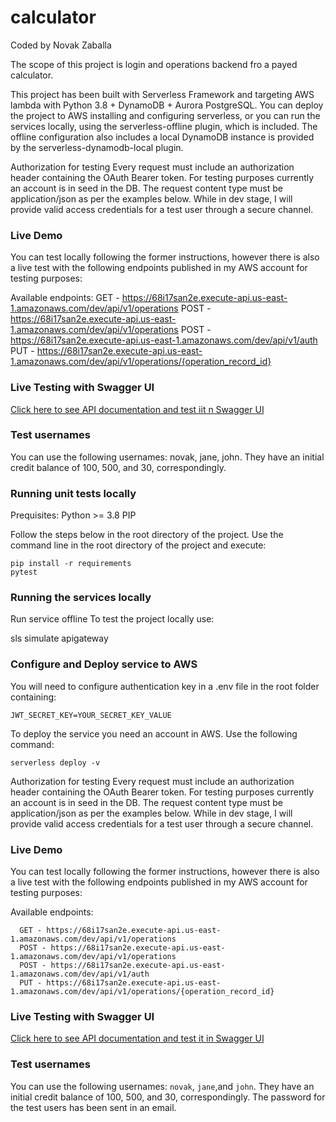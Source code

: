 # calculator
Coded by Novak Zaballa

The scope of this project is login and operations backend fro a payed calculator.

This project has been built with Serverless Framework and targeting AWS lambda with Python 3.8 + DynamoDB + Aurora PostgreSQL. You can deploy the project to AWS installing and configuring serverless, or you can run the services locally, using the serverless-offline plugin, which is included. The offline configuration also includes a local DynamoDB instance is provided by the serverless-dynamodb-local plugin.

Authorization for testing
Every request must include an authorization header containing the OAuth Bearer token. For testing purposes currently an account is in seed in the DB. The request content type must be application/json as per the examples below. While in dev stage, I will provide valid access credentials for a test user through a secure channel.

### Live Demo
You can test locally following the former instructions, however there is also a live test with the following endpoints published in my AWS account for testing purposes:

Available endpoints:
  GET - https://68i17san2e.execute-api.us-east-1.amazonaws.com/dev/api/v1/operations
  POST - https://68i17san2e.execute-api.us-east-1.amazonaws.com/dev/api/v1/operations
  POST - https://68i17san2e.execute-api.us-east-1.amazonaws.com/dev/api/v1/auth
  PUT - https://68i17san2e.execute-api.us-east-1.amazonaws.com/dev/api/v1/operations/{operation_record_id}

### Live Testing with Swagger UI

[Click here to see API documentation and test iit n Swagger UI](https://app.swaggerhub.com/apis-docs/novak.zaballa/calculator-api/1)

### Test usernames
You can use the following usernames: novak, jane, john. They have an initial credit balance of 100, 500, and 30, correspondingly.

### Running unit tests locally
Prequisites:
Python >= 3.8
PIP

Follow the steps below in the root directory of the project. Use the command line in the root directory of the project and execute:
```
pip install -r requirements
pytest
```
### Running the services locally

Run service offline
To test the project locally use:

sls simulate apigateway

### Configure and Deploy service to AWS
You will need to configure authentication key in a .env file in the root folder containing:
```
JWT_SECRET_KEY=YOUR_SECRET_KEY_VALUE
```

To deploy the service you need an account in AWS. Use the following command:
```
serverless deploy -v
```
Authorization for testing
Every request must include an authorization header containing the OAuth Bearer token. For testing purposes currently an account is in seed in the DB. The request content type must be application/json as per the examples below. While in dev stage, I will provide valid access credentials for a test user through a secure channel.

### Live Demo
You can test locally following the former instructions, however there is also a live test with the following endpoints published in my AWS account for testing purposes:

Available endpoints:
```
  GET - https://68i17san2e.execute-api.us-east-1.amazonaws.com/dev/api/v1/operations
  POST - https://68i17san2e.execute-api.us-east-1.amazonaws.com/dev/api/v1/operations
  POST - https://68i17san2e.execute-api.us-east-1.amazonaws.com/dev/api/v1/auth
  PUT - https://68i17san2e.execute-api.us-east-1.amazonaws.com/dev/api/v1/operations/{operation_record_id}
```
### Live Testing with Swagger UI

[Click here to see API documentation and test it in Swagger UI](https://app.swaggerhub.com/apis-docs/novak.zaballa/calculator-api/1)

### Test usernames
You can use the following usernames: ```novak```, ```jane```,and ```john```. They have an initial credit balance of 100, 500, and 30, correspondingly.
The password for the test users has been sent in an email.
